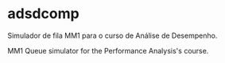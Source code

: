 # adsdcomp

Simulador de fila MM1 para o curso de Análise de Desempenho.

MM1 Queue simulator for the Performance Analysis's course.
